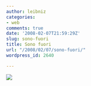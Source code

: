 ```yaml
---
author: leibniz
categories:
- web
comments: true
date: '2008-02-07T21:59:29Z'
slug: sono-fuori
title: Sono fuori
url: "/2008/02/07/sono-fuori/"
wordpress_id: 2640

---
```

[![](https://www.leibniz-blogs.it/gallery/stateofthenet.png)](https://www.stateofthenet.it/)
